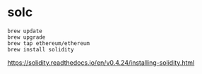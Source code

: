 # solc
```
brew update
brew upgrade
brew tap ethereum/ethereum
brew install solidity
```


https://solidity.readthedocs.io/en/v0.4.24/installing-solidity.html
